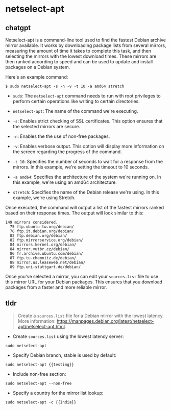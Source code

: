 # netselect-apt 
## chatgpt 
Netselect-apt is a command-line tool used to find the fastest Debian archive mirror available. It works by downloading package lists from several mirrors, measuring the amount of time it takes to complete this task, and then selecting the mirrors with the lowest download times. These mirrors are then ranked according to speed and can be used to update and install packages on a Debian system.

Here's an example command:

```
$ sudo netselect-apt -s -n -v -t 10 -a amd64 stretch
```

- `sudo`: The `netselect-apt` command needs to run with root privileges to perform certain operations like writing to certain directories.

- `netselect-apt`: The name of the command we're executing.

- `-s`: Enables strict checking of SSL certificates. This option ensures that the selected mirrors are secure.

- `-n`: Enables the the use of non-free packages.

- `-v`: Enables verbose output. This option will display more information on the screen regarding the progress of the command.

- `-t 10`: Specifies the number of seconds to wait for a response from the mirrors. In this example, we're setting the timeout to 10 seconds.

- `-a amd64`: Specifies the architecture of the system we're running on. In this example, we're using an amd64 architecture.

- `stretch`: Specifies the name of the Debian release we're using. In this example, we're using Stretch.

Once executed, the command will output a list of the fastest mirrors ranked based on their response times. The output will look similar to this:

```
149 mirrors considered.
  75 ftp.ubuntu-tw.org/debian/
  78 ftp.it.debian.org/debian/
  82 ftp.debian.org/debian/
  82 ftp.mirrorservice.org/debian/
  84 mirrors.kernel.org/debian/
  84 mirror.vutbr.cz/debian/
  86 fr.archive.ubuntu.com/debian/
  87 ftp.tu-chemnitz.de/debian/
  88 mirror.us.leaseweb.net/debian/
  89 ftp.uni-stuttgart.de/debian/
```

Once you've selected a mirror, you can edit your `sources.list` file to use this mirror URL for your Debian packages. This ensures that you download packages from a faster and more reliable mirror. 

## tldr 
 
> Create a `sources.list` file for a Debian mirror with the lowest latency.
> More information: <https://manpages.debian.org/latest/netselect-apt/netselect-apt.html>.

- Create `sources.list` using the lowest latency server:

`sudo netselect-apt`

- Specify Debian branch, stable is used by default:

`sudo netselect-apt {{testing}}`

- Include non-free section:

`sudo netselect-apt --non-free`

- Specify a country for the mirror list lookup:

`sudo netselect-apt -c {{India}}`
